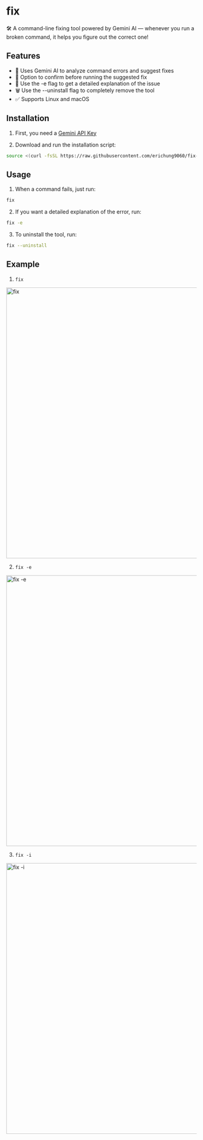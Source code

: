 # fix

🛠️ A command-line fixing tool powered by Gemini AI — whenever you run a broken command, it helps you figure out the correct one!

## Features

- 🤖 Uses Gemini AI to analyze command errors and suggest fixes
- 🔄 Option to confirm before running the suggested fix
- 📝 Use the -e flag to get a detailed explanation of the issue
- 🗑️ Use the --uninstall flag to completely remove the tool
- ✅ Supports Linux and macOS


## Installation

1. First, you need a [Gemini API Key](https://makersuite.google.com/app/apikey)

2. Download and run the installation script:
```bash
source <(curl -fsSL https://raw.githubusercontent.com/erichung9060/fix-cli/refs/heads/main/install_fix-cli.sh)
```

## Usage

1. When a command fails, just run:
```bash
fix
```

2. If you want a detailed explanation of the error, run:
```bash
fix -e
```

3. To uninstall the tool, run:
```bash
fix --uninstall
```

## Example

1. `fix`
<img width="716" alt="fix" src="https://github.com/user-attachments/assets/aad0059f-85e5-42ba-bfde-8e95fb8a6901" />

2. `fix -e`
<img width="716" alt="fix -e" src="https://github.com/user-attachments/assets/44eaff41-3322-4dc2-8716-f2bba4d9af6d" />

3. `fix -i`
<img width="716" alt="fix -i" src="https://github.com/user-attachments/assets/cbc664e8-71c0-4975-8b83-de93b6b0871b" />


